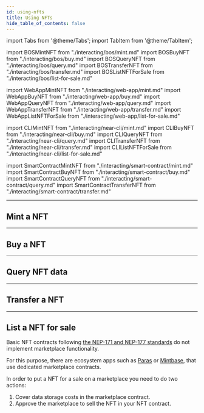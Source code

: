 ```yaml
---
id: using-nfts
title: Using NFTs
hide_table_of_contents: false
---
```


import Tabs from '@theme/Tabs';
import TabItem from '@theme/TabItem';

import BOSMintNFT from "./interacting/bos/mint.md"
import BOSBuyNFT from "./interacting/bos/buy.md"
import BOSQueryNFT from "./interacting/bos/query.md"
import BOSTransferNFT from "./interacting/bos/transfer.md"
import BOSListNFTForSale from "./interacting/bos/list-for-sale.md"

import WebAppMintNFT from "./interacting/web-app/mint.md"
import WebAppBuyNFT from "./interacting/web-app/buy.md"
import WebAppQueryNFT from "./interacting/web-app/query.md"
import WebAppTransferNFT from "./interacting/web-app/transfer.md"
import WebAppListNFTForSale from "./interacting/web-app/list-for-sale.md"

import CLIMintNFT from "./interacting/near-cli/mint.md"
import CLIBuyNFT from "./interacting/near-cli/buy.md"
import CLIQueryNFT from "./interacting/near-cli/query.md"
import CLITransferNFT from "./interacting/near-cli/transfer.md"
import CLIListNFTForSale from "./interacting/near-cli/list-for-sale.md"

import SmartContractMintNFT from "./interacting/smart-contract/mint.md"
import SmartContractBuyNFT from "./interacting/smart-contract/buy.md"
import SmartContractQueryNFT from "./interacting/smart-contract/query.md"
import SmartContractTransferNFT from "./interacting/smart-contract/transfer.md"

---

## Mint a NFT

<Tabs groupId="code-tabs">
  <TabItem value="NEAR Component" label="NEAR Component" default>
    <BOSMintNFT />
  </TabItem>
  <TabItem value="Web App" label="Web App">
    <WebAppMintNFT />
  </TabItem>
  <TabItem value="Near CLI" label="Near CLI">
    <CLIMintNFT />
  </TabItem>
  <TabItem value="Smart Contract" label="Smart Contract" default>
    <SmartContractMintNFT />
  </TabItem>
</Tabs>

---

## Buy a NFT

<Tabs groupId="code-tabs">
  <TabItem value="NEAR Component" label="NEAR Component" default>
    <BOSBuyNFT />
  </TabItem>
  <TabItem value="Web App" label="Web App">
    <WebAppBuyNFT />
  </TabItem>
  <TabItem value="Near CLI" label="Near CLI">
    <CLIBuyNFT />
  </TabItem>
  <TabItem value="Smart Contract" label="Smart Contract" default>
    <SmartContractBuyNFT />
  </TabItem>
</Tabs>

---

## Query NFT data

<Tabs groupId="code-tabs">
  <TabItem value="NEAR Component" label="NEAR Component" default>
    <BOSQueryNFT />
  </TabItem>
  <TabItem value="Web App" label="Web App">
    <WebAppQueryNFT />
  </TabItem>
  <TabItem value="Near CLI" label="Near CLI">
    <CLIQueryNFT />
  </TabItem>
  <TabItem value="Smart Contract" label="Smart Contract">
    <SmartContractQueryNFT />
  </TabItem>
</Tabs>

---

## Transfer a NFT

<Tabs groupId="code-tabs">
  <TabItem value="NEAR Component" label="NEAR Component" default>
    <BOSTransferNFT />
  </TabItem>
  <TabItem value="Web App" label="Web App">
    <WebAppTransferNFT />
  </TabItem>
  <TabItem value="Near CLI" label="Near CLI">
    <CLITransferNFT />
  </TabItem>
  <TabItem value="Smart Contract" label="Smart Contract">
    <SmartContractTransferNFT />  
  </TabItem>
</Tabs>

---

## List a NFT for sale

Basic NFT contracts following [the NEP-171 and NEP-177 standards](https://nomicon.io/Standards/Tokens/NonFungibleToken) do not implement marketplace functionality.

For this purpose, there are ecosystem apps such as [Paras](https://paras.id/) or [Mintbase](https://www.mintbase.xyz/), that use dedicated marketplace contracts.

In order to put a NFT for a sale on a marketplace you need to do two actions: 

1. Cover data storage costs in the marketplace contract. 
2. Approve the marketplace to sell the NFT in your NFT contract.

<Tabs groupId="code-tabs">
  <TabItem value="NEAR Component" label="NEAR Component" default>
    <BOSListNFTForSale />
  </TabItem>
  <TabItem value="Web App" label="Web App">
    <WebAppListNFTForSale />
  </TabItem>
  <TabItem value="Near CLI" label="Near CLI">
    <CLIListNFTForSale />
  </TabItem>
</Tabs>
